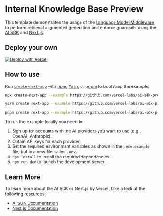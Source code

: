 # Internal Knowledge Base Preview

This template demonstrates the usage of the [Language Model Middleware](https://sdk.vercel.ai/docs/ai-sdk-core/middleware#language-model-middleware) to perform retrieval augmented generation and enforce guardrails using the [AI SDK](https://sdk.vercel.ai/docs) and [Next.js](https://nextjs.org/).

## Deploy your own

[![Deploy with Vercel](https://vercel.com/button)](https%3A%2F%2Fvercel.com%2Fnew%2Fclone%3Frepository-url%3Dhttps%3A%2F%2Fgithub.com%2Fvercel-labs%2Fai-sdk-preview-internal-knowledge-base%26env%3DOPENAI_API_KEY%2CAUTH_SECRET%26envDescription%3DAPI%20keys%20needed%20for%20application%26envLink%3Dhttps%3A%2F%2Fgithub.com%2Fvercel-labs%2Fai-sdk-preview-internal-knowledge-base%2Fblob%2Fmain%2F.env.example%26stores%3D%5B%7B%22type%22%3A%22blob%22%7D%2C%7B%22type%22%3A%22postgres%22%7D%5D)

## How to use

Run [`create-next-app`](https://github.com/vercel/next.js/tree/canary/packages/create-next-app) with [npm](https://docs.npmjs.com/cli/init), [Yarn](https://yarnpkg.com/lang/en/docs/cli/create/), or [pnpm](https://pnpm.io) to bootstrap the example:

```bash
npx create-next-app --example https://github.com/vercel-labs/ai-sdk-preview-internal-knowledge-base ai-sdk-preview-internal-knowledge-base-example
```

```bash
yarn create next-app --example https://github.com/vercel-labs/ai-sdk-preview-internal-knowledge-base ai-sdk-preview-internal-knowledge-base-example
```

```bash
pnpm create next-app --example https://github.com/vercel-labs/ai-sdk-preview-internal-knowledge-base ai-sdk-preview-internal-knowledge-base-example
```

To run the example locally you need to:

1. Sign up for accounts with the AI providers you want to use (e.g., OpenAI, Anthropic).
2. Obtain API keys for each provider.
3. Set the required environment variables as shown in the `.env.example` file, but in a new file called `.env`.
4. `npm install` to install the required dependencies.
5. `npm run dev` to launch the development server.


## Learn More

To learn more about the AI SDK or Next.js by Vercel, take a look at the following resources:

- [AI SDK Documentation](https://sdk.vercel.ai/docs)
- [Next.js Documentation](https://nextjs.org/docs)
